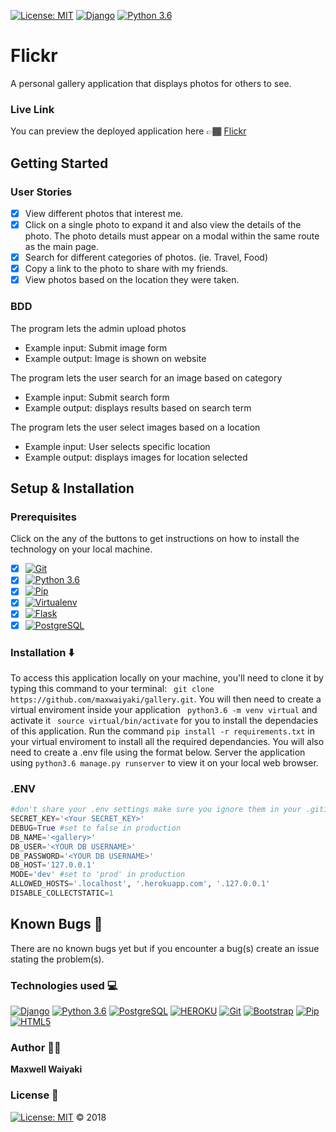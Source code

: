 [![License: MIT](https://img.shields.io/badge/License-MIT-yellow.svg)](https://github.com/maxwaiyaki/pitch/blob/master/LICENSE)
[![Django](https://img.shields.io/badge/django-1.11-blue.svg)](https://www.djangoproject.com/)
[![Python 3.6](https://img.shields.io/badge/python-3.6-blue.svg)](https://www.python.org/downloads/release/python-360/)

# Flickr

 A personal gallery application that  displays photos for others to see.

### Live Link
You can preview the deployed application here 👉🏾 [Flickr](https://)

## Getting Started


### User Stories
- [x] View different photos that interest me.
- [x] Click on a single photo to expand it and also view the details of the photo. The photo details must appear on a modal within the same route as the main page.
- [x] Search for different categories of photos. (ie. Travel, Food)
- [x] Copy a link to the photo to share with my friends.
- [x] View photos based on the location they were taken.

### BDD
The program lets the admin upload photos
* Example input: Submit image form
* Example output: Image is shown on website

The program lets the user search for an image based on category
* Example input: Submit search form
* Example output: displays results based on search term

The program lets the user select images based on a location
* Example input: User selects specific location
* Example output: displays images for location selected

## Setup & Installation

### Prerequisites
Click on the any of the buttons to get instructions on how to install the technology on your local machine.
- [x] [![Git](https://img.shields.io/badge/git-2.17.1-rgb(245%2C%2077%2C%2039).svg)](https://git-scm.com/)
- [x] [![Python 3.6](https://img.shields.io/badge/python-3.6-blue.svg)](https://www.python.org/downloads/release/python-360/)
- [x] [![Pip](https://img.shields.io/badge/pypi-v18.1-blue.svg)](https://pypi.org/project/pip/)
- [x] [![Virtualenv](https://img.shields.io/badge/virtualenv-16.1.0-brightgreen.svg)](https://virtualenv.pypa.io/en/latest/installation/)
- [x] [![Flask](https://img.shields.io/badge/flask-1.0.2-lightgrey.svg)](http://flask.pocoo.org/)
- [x] [![PostgreSQL](https://img.shields.io/badge/postgreSQL-11.1-darkblue.svg)](https://www.postgresql.org/)

### Installation ⬇️
To access this application locally on your machine, you'll need to clone it by typing this command to your terminal: ```
git clone https://github.com/maxwaiyaki/gallery.git```. 
You will then need to create a virtual enviroment inside your application  ``` python3.6 -m venv virtual``` and activate it ``` source virtual/bin/activate``` for you to install the dependacies of this application. Run the command ``` pip install -r requirements.txt ``` in your virtual enviroment to install all the required dependancies. You will also need to create a .env file using the format below.
Server the application using ``` python3.6 manage.py runserver ``` to view it on your local web browser.

### .ENV 
```python
#don't share your .env settings make sure you ignore them in your .gitignore file
SECRET_KEY='<Your SECRET_KEY>'
DEBUG=True #set to false in production
DB_NAME='<gallery>'
DB_USER='<YOUR DB USERNAME>'
DB_PASSWORD='<YOUR DB USERNAME>'
DB_HOST='127.0.0.1'
MODE='dev' #set to 'prod' in production
ALLOWED_HOSTS='.localhost', '.herokuapp.com', '.127.0.0.1'
DISABLE_COLLECTSTATIC=1
```

## Known Bugs 🐛
There are no known bugs yet but if you encounter a bug(s) create an issue stating the problem(s).

### Technologies used 💻
[![Django](https://img.shields.io/badge/django-1.11-blue.svg)](https://www.djangoproject.com/)
[![Python 3.6](https://img.shields.io/badge/python-3.6-blue.svg)](https://www.python.org/downloads/release/python-360/)
[![PostgreSQL](https://img.shields.io/badge/postgreSQL-11.1-darkblue.svg)](https://www.postgresql.org/)
[![HEROKU](https://img.shields.io/badge/heroku-v24-%239E7CC1.svg)](https://devcenter.heroku.com/articles/heroku-cli)
[![Git](https://img.shields.io/badge/git-2.17.1-rgb(245%2C%2077%2C%2039).svg)](https://git-scm.com/)
[![Bootstrap](https://img.shields.io/badge/bootstrap-4.0.0-purple.svg)](https://getbootstrap.com/)
[![Pip](https://img.shields.io/badge/pypi-v18.1-blue.svg)](https://pypi.org/project/pip/)
[![HTML5](https://img.shields.io/badge/html-html5-e34f26.svg)](https://www.w3schools.com/html/html5_intro.asp)

### Author 👨🏾
 **Maxwell Waiyaki** 

### License 📝
[![License: MIT](https://img.shields.io/badge/License-MIT-yellow.svg)](https://github.com/maxwaiyaki/pitch/blob/master/LICENSE) ©️ 2018